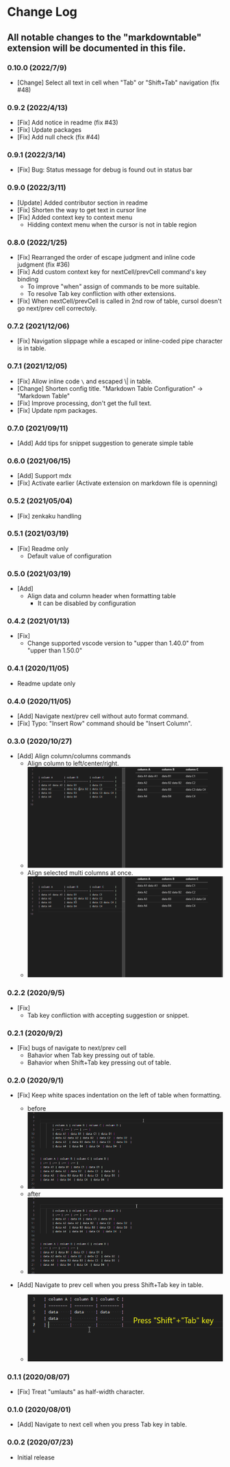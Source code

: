 # Change Log

## All notable changes to the "markdowntable" extension will be documented in this file.

### 0.10.0 (2022/7/9)

- [Change] Select all text in cell when "Tab" or "Shift+Tab" navigation (fix #48)

### 0.9.2 (2022/4/13)

- [Fix] Add notice in readme (fix #43)
- [Fix] Update packages
- [Fix] Add null check (fix #44)

### 0.9.1 (2022/3/14)

- [Fix] Bug: Status message for debug is found out in status bar

### 0.9.0 (2022/3/11)

- [Update] Added contributor section in readme
- [Fix] Shorten the way to get text in cursor line
- [Fix] Added context key to context menu
    - Hidding context menu when the cursor is not in table region

### 0.8.0 (2022/1/25)

- [Fix] Rearranged the order of escape judgment and inline code judgment (fix #36)
- [Fix] Add custom context key for nextCell/prevCell command's key binding
    - To improve "when" assign of commands to be more suitable.
    - To resolve Tab key confliction with other extensions.
- [Fix] When nextCell/prevCell is called in 2nd row of table, cursol doesn't go next/prev cell correctoly.

### 0.7.2 (2021/12/06)

- [Fix] Navigation slippage while a escaped or inline-coded pipe character is in table.

### 0.7.1 (2021/12/05)

- [Fix] Allow inline code `\` and escaped \\\| in table.
- [Change] Shorten config title. "Markdown Table Configuration" -> "Markdown Table"
- [Fix] Improve processing, don't get the full text.
- [Fix] Update npm packages.

### 0.7.0 (2021/09/11)

- [Add] Add tips for snippet suggestion to generate simple table

### 0.6.0 (2021/06/15)

- [Add] Support mdx
- [Fix] Activate earlier (Activate extension on markdown file is openning)

### 0.5.2 (2021/05/04)

- [Fix] zenkaku handling

### 0.5.1 (2021/03/19)

- [Fix] Readme only
    - Default value of configuration

### 0.5.0 (2021/03/19)

- [Add]
    - Align data and column header when formatting table
        - It can be disabled by configuration

### 0.4.2 (2021/01/13)

- [Fix]
    - Change supported vscode version to "upper than 1.40.0" from "upper than 1.50.0"

### 0.4.1 (2020/11/05)

- Readme update only

### 0.4.0 (2020/11/05)

- [Add] Navigate next/prev cell without auto format command.
- [Fix] Typo: "Insert Row" command should be "Insert Column".

### 0.3.0 (2020/10/27)

- [Add] Align column/columns commands
    - Align column to left/center/right.
    - ![align](images/align_column.gif)
    - Align selected multi columns at once.
    - ![align](images/align_columns_at_once.gif)

### 0.2.2 (2020/9/5)

- [Fix]
    - Tab key confliction with accepting suggestion or snippet.

### 0.2.1 (2020/9/2)

- [Fix] bugs of navigate to next/prev cell
    - Bahavior when Tab key pressing out of table.
    - Bahavior when Shift+Tab key pressing out of table.

### 0.2.0 (2020/9/1)

- [Fix] Keep white spaces indentation on the left of table when formatting.
    - before
    - ![keepindent_before](images/keep_indent_before.gif)
    - after
    - ![keepindent](images/keep_indent.gif)

- [Add] Navigate to prev cell when you press Shift+Tab key in table.
    - ![navigate_prev](images/navigate_prev_cell.gif)

### 0.1.1 (2020/08/07)

- [Fix] Treat "umlauts" as half-width character.

### 0.1.0 (2020/08/01)

- [Add] Navigate to next cell when you press Tab key in table.

### 0.0.2 (2020/07/23)

- Initial release
